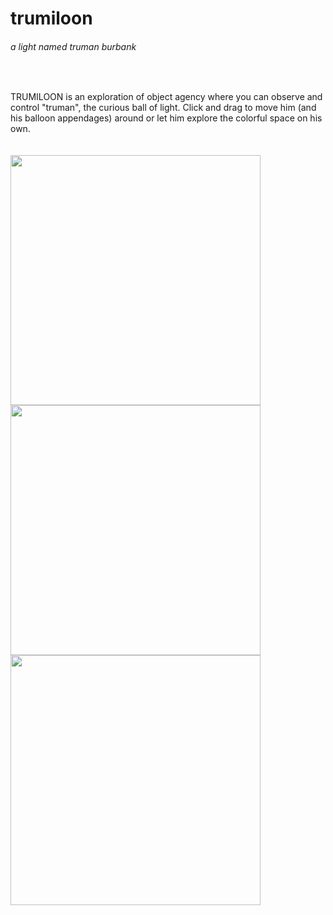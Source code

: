 <div>
<h1>trumiloon</h1> <h6>a light named truman burbank</h6>
</div>
  
&nbsp;

TRUMILOON is an exploration of object agency where you can observe and control "truman", the curious ball of light. Click and drag to move him (and his balloon appendages) around or let him explore the colorful space on his own.
<br>
<br>
&nbsp;
&nbsp;
&nbsp;
<br>
<img src="./example_ux/trumiloon_main.gif" width=400/>
<img src="./example_ux/trumiloon_alone.gif" width=400/>
<img src="./example_ux/trumiloon_control.gif/" width=400>
